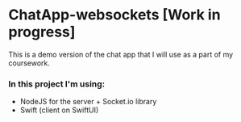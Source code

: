 # ChatApp-websockets [Work in progress]
This is a demo version of the chat app that I will use as a part of my coursework. 

### In this project I'm using:
- NodeJS for the server + Socket.io library
- Swift (client on SwiftUI)
